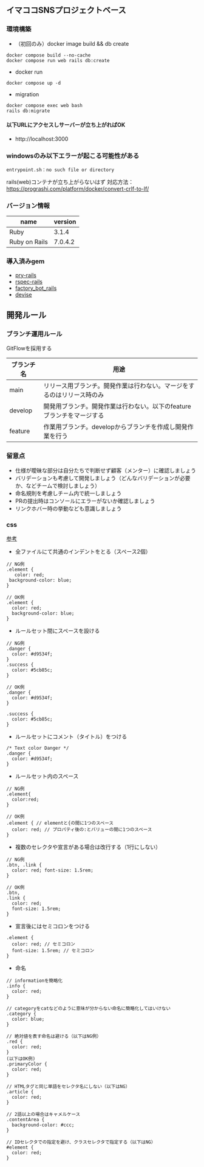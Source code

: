 ## イマココSNSプロジェクトベース

### 環境構築
- （初回のみ）docker image build && db create

```
docker compose build --no-cache
docker compose run web rails db:create
```

- docker run

```
docker compose up -d
```

- migration

```
docker compose exec web bash
rails db:migrate
```

#### 以下URLにアクセスしサーバーが立ち上がればOK

- http://localhost:3000

### windowsのみ以下エラーが起こる可能性がある

```
entrypoint.sh：no such file or directory
```

rails(web)コンテナが立ち上がらないはず
対応方法：https://prograshi.com/platform/docker/convert-crlf-to-lf/

### バージョン情報

name|version
--|--
Ruby | 3.1.4
Ruby on Rails | 7.0.4.2

### 導入済みgem

- [pry-rails](https://github.com/pry/pry-rails)
- [rspec-rails](https://github.com/rspec/rspec-rails)
- [factory_bot_rails](https://github.com/thoughtbot/factory_bot_rails)
- [devise](https://github.com/heartcombo/devise#getting-started)

## 開発ルール

### ブランチ運用ルール

GitFlowを採用する

| ブランチ名 | 用途 |
| ---- | ---- |
| main | リリース用ブランチ。開発作業は行わない。マージをするのはリリース時のみ |
| develop | 開発用ブランチ。開発作業は行わない。以下のfeatureブランチをマージする |
| feature | 作業用ブランチ。developからブランチを作成し開発作業を行う |

### 留意点

- 仕様が曖昧な部分は自分たちで判断せず顧客（メンター）に確認しましょう
- バリデーションも考慮して開発しましょう（どんなバリデーションが必要か、などチームで検討しましょう）
- 命名規則を考慮しチーム内で統一しましょう
- PRの提出時はコンソールにエラーがないか確認しましょう
- リンクホバー時の挙動なども意識しましょう

### css

[参考](https://qiita.com/oreo/items/33da466480b2653bd5af)

- 全ファイルにて共通のインデントをとる（スペース2個）
```
// NG例
.element {
   color: red;
 background-color: blue;
}

// OK例
.element {
  color: red;
  background-color: blue;
}
```

- ルールセット間にスペースを設ける
```
// NG例
.danger {
  color: #d9534f;
}
.success {
  color: #5cb85c;
}

// OK例
.danger {
  color: #d9534f;
}

.success {
  color: #5cb85c;
}
```

- ルールセットにコメント（タイトル）をつける
```
/* Text color Danger */
.danger {
  color: #d9534f;
}
```

- ルールセット内のスペース
```
// NG例
.element{
  color:red;
}

// OK例
.element { // elementと{の間に1つのスペース
  color: red; // プロパティ後の:とバリューの間に1つのスペース
}
```

- 複数のセレクタや宣言がある場合は改行する（1行にしない）
```
// NG例
.btn, .link {
  color: red; font-size: 1.5rem;
}

// OK例
.btn,
.link {
  color: red;
  font-size: 1.5rem;
}
```

- 宣言後にはセミコロンをつける
```
.element {
  color: red; // セミコロン
  font-size: 1.5rem; // セミコロン
}
```

- 命名
```
// informationを簡略化
.info {
  color: red;
}

// categoryをcatなどのように意味が分からない命名に簡略化してはいけない
.category {
  color: blue;
}

// 絶対値を表す命名は避ける（以下はNG例）
.red {
  color: red;
}
(以下はOK例)
.primaryColor {
  color: red;
}

// HTMLタグと同じ単語をセレクタ名にしない（以下はNG）
.article {
  color: red;
}

// 2語以上の場合はキャメルケース
.contentArea {
  background-color: #ccc;
}

// IDセレクタでの指定を避け、クラスセレクタで指定する（以下はNG）
#element {
  color: red;
}
```

